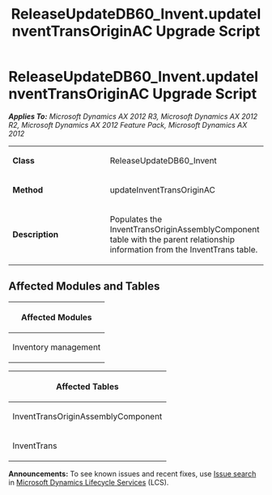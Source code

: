 ﻿---
title: ReleaseUpdateDB60_Invent.updateInventTransOriginAC Upgrade Script
TOCTitle: ReleaseUpdateDB60_Invent.updateInventTransOriginAC Upgrade Script
ms:assetid: 3df2515c-2c56-41b2-2d1d-c769b4ab73a3
ms:mtpsurl: https://msdn.microsoft.com/en-us/library/JJ718749(v=AX.60)
ms:contentKeyID: 49707797
ms.date: 05/18/2015
mtps_version: v=AX.60
---

# ReleaseUpdateDB60\_Invent.updateInventTransOriginAC Upgrade Script 


_**Applies To:** Microsoft Dynamics AX 2012 R3, Microsoft Dynamics AX 2012 R2, Microsoft Dynamics AX 2012 Feature Pack, Microsoft Dynamics AX 2012_

<table>
<colgroup>
<col style="width: 50%" />
<col style="width: 50%" />
</colgroup>
<tbody>
<tr class="odd">
<td><p><strong>Class</strong></p></td>
<td><p>ReleaseUpdateDB60_Invent</p></td>
</tr>
<tr class="even">
<td><p><strong>Method</strong></p></td>
<td><p>updateInventTransOriginAC</p></td>
</tr>
<tr class="odd">
<td><p><strong>Description</strong></p></td>
<td><p>Populates the InventTransOriginAssemblyComponent table with the parent relationship information from the InventTrans table.</p></td>
</tr>
</tbody>
</table>


## Affected Modules and Tables

<table>
<colgroup>
<col style="width: 100%" />
</colgroup>
<thead>
<tr class="header">
<th><p>Affected Modules</p></th>
</tr>
</thead>
<tbody>
<tr class="odd">
<td><p>Inventory management</p></td>
</tr>
</tbody>
</table>


<table>
<colgroup>
<col style="width: 100%" />
</colgroup>
<thead>
<tr class="header">
<th><p>Affected Tables</p></th>
</tr>
</thead>
<tbody>
<tr class="odd">
<td><p>InventTransOriginAssemblyComponent</p></td>
</tr>
<tr class="even">
<td><p>InventTrans</p></td>
</tr>
</tbody>
</table>

  
**Announcements:** To see known issues and recent fixes, use [Issue search](http://go.microsoft.com/fwlink/?linkid=389258) in [Microsoft Dynamics Lifecycle Services](http://go.microsoft.com/fwlink/?linkid=306505) (LCS).

